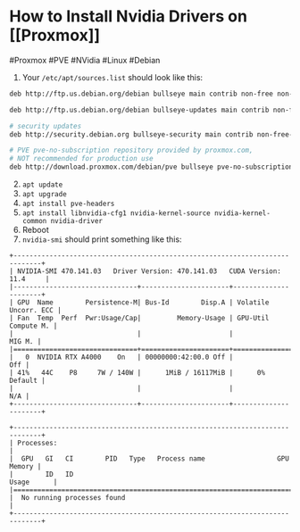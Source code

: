# How to Install Nvidia Drivers on [[Proxmox]]

#Proxmox #PVE #NVidia #Linux #Debian

1. Your `/etc/apt/sources.list` should look like this:
```bash
deb http://ftp.us.debian.org/debian bullseye main contrib non-free non-free-firmware

deb http://ftp.us.debian.org/debian bullseye-updates main contrib non-free non-free-firmware

# security updates
deb http://security.debian.org bullseye-security main contrib non-free-firmware

# PVE pve-no-subscription repository provided by proxmox.com,
# NOT recommended for production use
deb http://download.proxmox.com/debian/pve bullseye pve-no-subscription
```

2. `apt update`
3. `apt upgrade`
4. `apt install pve-headers`
5. `apt install libnvidia-cfg1 nvidia-kernel-source nvidia-kernel-common nvidia-driver`
6. Reboot
7. `nvidia-smi` should print something like this:
```
+-----------------------------------------------------------------------------+
| NVIDIA-SMI 470.141.03   Driver Version: 470.141.03   CUDA Version: 11.4     |
|-------------------------------+----------------------+----------------------+
| GPU  Name        Persistence-M| Bus-Id        Disp.A | Volatile Uncorr. ECC |
| Fan  Temp  Perf  Pwr:Usage/Cap|         Memory-Usage | GPU-Util  Compute M. |
|                               |                      |               MIG M. |
|===============================+======================+======================|
|   0  NVIDIA RTX A4000    On   | 00000000:42:00.0 Off |                  Off |
| 41%   44C    P8     7W / 140W |      1MiB / 16117MiB |      0%      Default |
|                               |                      |                  N/A |
+-------------------------------+----------------------+----------------------+
                                                                               
+-----------------------------------------------------------------------------+
| Processes:                                                                  |
|  GPU   GI   CI        PID   Type   Process name                  GPU Memory |
|        ID   ID                                                   Usage      |
|=============================================================================|
|  No running processes found                                                 |
+-----------------------------------------------------------------------------+
```
